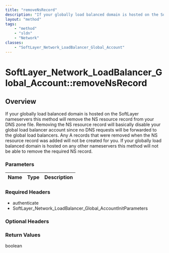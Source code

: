 ```yaml
---
title: "removeNsRecord"
description: "If your globally load balanced domain is hosted on the SoftLayer nameservers this method will remove the NS resource rec... "
layout: "method"
tags:
    - "method"
    - "sldn"
    - "Network"
classes:
    - "SoftLayer_Network_LoadBalancer_Global_Account"
---
```

# SoftLayer_Network_LoadBalancer_Global_Account::removeNsRecord
## Overview 
If your globally load balanced domain is hosted on the SoftLayer nameservers this method will remove the NS resource record from your DNS zone file. Removing the NS resource record will basically disable your global load balancer account since no DNS requests will be forwarded to the global load balancers. Any A records that were removed when the NS resource record was added will not be created for you.  If your globally load balanced domain is hosted on any other nameservers this method will not be able to remove the required NS record. 

### Parameters 
|Name | Type | Description |
| --- | --- | --- |


### Required Headers
* authenticate
* SoftLayer_Network_LoadBalancer_Global_AccountInitParameters

### Optional Headers

### Return Values
boolean
